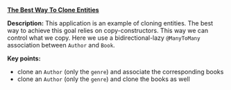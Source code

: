 **[The Best Way To Clone Entities](https://github.com/andreipall/Spring-Boot-JPA/tree/master/HibernateSpringBootCloneEntity)**
 
**Description:** This application is an example of cloning entities. The best way to achieve this goal relies on copy-constructors. This way we can control what we copy. Here we use a bidirectional-lazy `@ManyToMany` association between `Author` and `Book`.

**Key points:**
- clone an `Author` (only the `genre`) and associate the corresponding books
- clone an `Author` (only the `genre`) and clone the books as well
